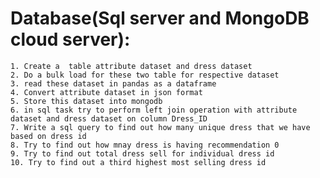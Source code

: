 # Database(Sql server and MongoDB cloud server):

    1. Create a  table attribute dataset and dress dataset
    2. Do a bulk load for these two table for respective dataset 
    3. read these dataset in pandas as a dataframe 
    4. Convert attribute dataset in json format 
    5. Store this dataset into mongodb
    6. in sql task try to perform left join operation with attribute dataset and dress dataset on column Dress_ID
    7. Write a sql query to find out how many unique dress that we have based on dress id 
    8. Try to find out how mnay dress is having recommendation 0
    9. Try to find out total dress sell for individual dress id 
    10. Try to find out a third highest most selling dress id
